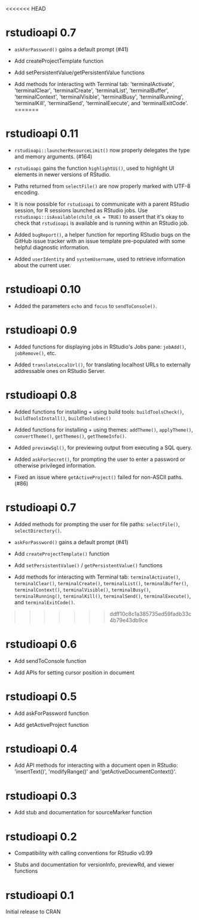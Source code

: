 <<<<<<< HEAD
# rstudioapi 0.7

* `askForPassword()` gains a default prompt (#41)

* Add createProjectTemplate function

* Add setPersistentValue/getPersistentValue functions

* Add methods for interacting with Terminal tab: 'terminalActivate', 'terminalClear', 'terminalCreate', 'terminalList', 'terminalBuffer', 'terminalContext', 'terminalVisible', 'terminalBusy', 'terminalRunning', 'terminalKill', 'terminalSend', 'terminalExecute', and 'terminalExitCode'.
=======

# rstudioapi 0.11

* `rstudioapi::launcherResourceLimit()` now properly delegates the type
  and memory arguments. (#164)

* `rstudioapi` gains the function `highlightUi()`, used to highlight UI
  elements in newer versions of RStudio.
  
* Paths returned from `selectFile()` are now properly marked with
  UTF-8 encoding.

* It is now possible for `rstudioapi` to communicate with a parent RStudio
  session, for R sessions launched as RStudio jobs. Use
  `rstudioapi::isAvailable(child_ok = TRUE)` to assert that it's okay to check
  that `rstudioapi` is available and is running within an RStudio job.

* Added `bugReport()`, a helper function for reporting RStudio bugs
  on the GitHub issue tracker with an issue template pre-populated
  with some helpful diagnostic information.

* Added `userIdentity` and `systemUsername`, used to retrieve information about
  the current user.

# rstudioapi 0.10

* Added the parameters `echo` and `focus` to `sendToConsole()`.

# rstudioapi 0.9

* Added functions for displaying jobs in RStudio's Jobs pane: `jobAdd()`, `jobRemove()`, etc.

* Added `translateLocalUrl()`, for translating localhost URLs to externally addressable ones on RStudio Server.

# rstudioapi 0.8

* Added functions for installing + using build tools:
  `buildToolsCheck()`, `buildToolsInstall()`, `buildToolsExec()`
  
* Added functions for installing + using themes: `addTheme()`, `applyTheme()`,
  `convertTheme()`, `getThemes()`, `getThemeInfo()`.

* Added `previewSql()`, for previewing output from executing a SQL query.

* Added `askForSecret()`, for prompting the user to enter a password or otherwise privileged information.

* Fixed an issue where `getActiveProject()` failed for non-ASCII paths. (#86)

# rstudioapi 0.7

* Added methods for prompting the user for file paths: `selectFile()`,
  `selectDirectory()`.

* `askForPassword()` gains a default prompt (#41)

* Add `createProjectTemplate()` function

* Add `setPersistentValue()` / `getPersistentValue()` functions

* Add methods for interacting with Terminal tab:
  `terminalActivate()`, `terminalClear()`, `terminalCreate()`, `terminalList()`,
  `terminalBuffer()`, `terminalContext()`, `terminalVisible()`, `terminalBusy()`,
  `terminalRunning()`, `terminalKill()`, `terminalSend()`, `terminalExecute()`,
  and `terminalExitCode()`.
>>>>>>> ddff10c8c1a385735ed59fadb33c4b79e43db9ce

# rstudioapi 0.6

* Add sendToConsole function

* Add APIs for setting cursor position in document

# rstudioapi 0.5

* Add askForPassword function

* Add getActiveProject function

# rstudioapi 0.4

* Add API methods for interacting with a document open in RStudio: 'insertText()', 'modifyRange()' and 'getActiveDocumentContext()'.

# rstudioapi 0.3

* Add stub and documentation for sourceMarker function

# rstudioapi 0.2

* Compatibility with calling conventions for RStudio v0.99

* Stubs and documentation for versionInfo, previewRd, and viewer functions

# rstudioapi 0.1

Initial release to CRAN


